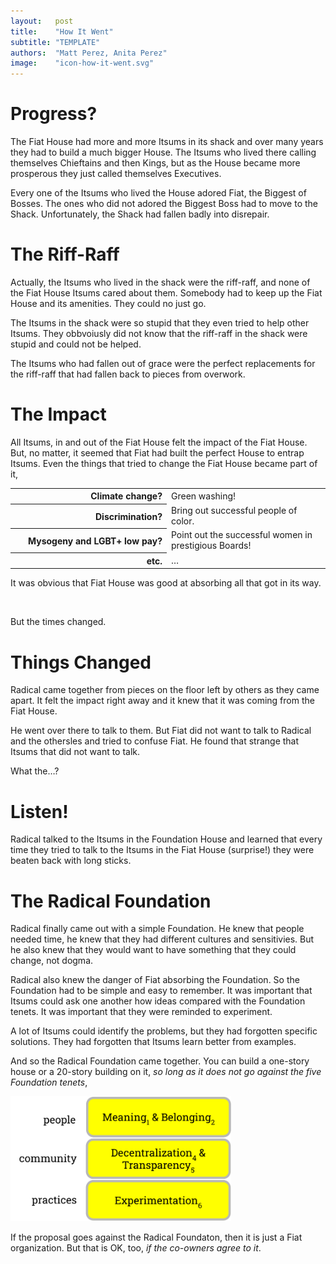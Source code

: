 ```yaml
---
layout:   post
title:    "How It Went"
subtitle: "TEMPLATE"
authors:  "Matt Perez, Anita Perez"
image:    "icon-how-it-went.svg"
---
```


<div style='display:none; '>
 <p>Their story continues&hellip;</p>
</div>

<h1>Progress?</h1>
 <p>The Fiat House had more and more Itsums in its shack and over many years they had to build a much bigger House. The Itsums who lived there calling themselves Chieftains and then Kings, but as the House became more prosperous they just called themselves Executives.</p>
 <p>Every one of the Itsums who lived the House adored Fiat, the Biggest of Bosses. The ones who did not adored the Biggest Boss had to move to the Shack. Unfortunately, the Shack had fallen badly into disrepair.</p>

<h1>The Riff-Raff</h1>
 <p>Actually, the Itsums who lived in the shack were the riff-raff, and none of the Fiat House Itsums cared about them. Somebody had to keep up the Fiat House and its amenities. They could no just go.</p>
 <p>The Itsums in the shack were so stupid that they even tried to help other Itsums. They obbvoiusly did not know that the riff-raff in the shack were stupid and could not be helped.</p>
 <p>The Itsums who had fallen out of grace were the perfect replacements for the riff-raff that had fallen back to pieces from overwork.</p>

<h1>The Impact</h1>
 <p>All Itsums, in and out of the Fiat House felt the impact of the Fiat House. But, no matter, it seemed that Fiat had built the perfect House to entrap Itsums. Even the things that tried to change the Fiat House became part of it,</p>
  <table>
   <tr>
    <th style="text-align:top; text-align:right; width:25ch; ">
     Climate change?
    </th>
    <td>
     Green washing!
    </td>
   </tr>
   <tr>
    <th style="text-align:top; text-align:right; width:25ch; ">
     Discrimination?
    </th>
    <td>
     Bring out successful people of color.
    </td>
   </tr>
   <tr>
    <th style="text-align:top; text-align:right; width:25ch; ">
     Mysogeny and LGBT+ low pay?
    </th>
    <td>
     Point out the successful women in prestigious Boards!
    </td>
   </tr>
   <tr>
    <th style="text-align:top; text-align:right; width:25ch; ">
     etc.
    </th>
    <td>
     &hellip;
    </td>
   </tr>
  </table>
 <p>It was obvious that Fiat House was good at absorbing all that got in its way.</p>
 <br/>
 <p>But the times changed.</p>

<h1>Things Changed</h1>
 <p>Radical came together from pieces on the floor left by others as they came apart. It felt the impact right away and it knew that it was coming from the Fiat House.</p>
 <p>He went over there to talk to them. But Fiat did not want to talk to Radical and the othersles and tried to confuse Fiat. He found that strange that Itsums that did not want to talk.</p>
 <p>What the&hellip;?</p>

<h1>Listen!</h1>
 <p>Radical talked to the Itsums in the Foundation House and learned that every time they tried to talk to the Itsums in the Fiat House (surprise!) they were beaten back with long sticks.</p>

<h1>The Radical Foundation</h1>
 <p>Radical finally came out with a simple Foundation. He knew that people needed time, he knew that they had different cultures and sensitivies. But he also knew that they would want to have something that they could change, not dogma.</p>
 <p>Radical also knew the danger of Fiat absorbing the Foundation. So the Foundation had to be simple and easy to remember. It was important that Itsums could ask one another how ideas compared with the Foundation tenets. It was important that they were reminded to experiment.</p>
 <p>A lot of Itsums could identify the problems, but they had forgotten specific solutions. They had forgotten that Itsums learn better from examples.</p>
 <p>And so the Radical Foundation came together. You can build a one-story house or a 20-story building on it, <em>so long as it does not go against the five Foundation tenets</em>,</p>
  <div class='_center'>
   <img
    src='/assets/img/pic-the-radical-foundation-with-numbers.svg'
    width='70%'
    alt=''>
  </div>
 <p>If the proposal goes against the Radical Foundaton, then it is just a Fiat organization. But that is OK, too, <em>if the co-owners agree to it</em>.</p>